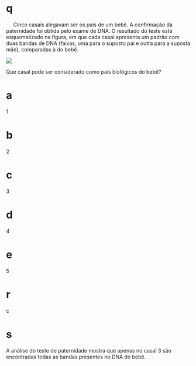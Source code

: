 # q
     Cinco casais alegavam ser os pais de um bebê. A confirmação da paternidade foi obtida pelo exame de DNA. O resultado do teste está esquematizado na figura, em que cada casal apresenta um padrão com duas bandas de DNA (faixas, uma para o suposto pai e outra para a suposta mãe), comparadas à do bebê.

![](https://firebasestorage.googleapis.com/v0/b/firebase-enemio.appspot.com/o/questoes%2F645%2Fc77e97d8-28ed-5a87-547b-e3f708c28c4b.png?alt=media\&token=75b70138-697a-48e2-896f-dd064be99f1d)

Que casal pode ser considerado como pais biológicos do bebê?

# a
1

# b
2

# c
3

# d
4

# e
5

# r
c

# s
A análise do teste de paternidade mostra que apenas no casal 3 são encontradas todas as bandas presentes no DNA do bebê.
